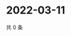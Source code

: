 # 2022-03-11

共 0 条

<!-- BEGIN WEIBO -->
<!-- 最后更新时间 Fri Mar 11 2022 03:12:09 GMT+0800 (China Standard Time) -->

<!-- END WEIBO -->
